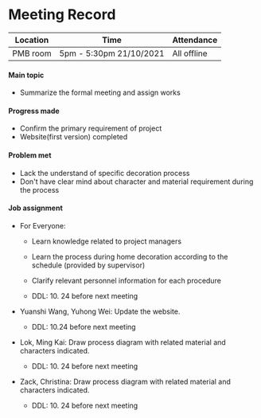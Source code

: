 # Meeting Record

| Location | Time                     | Attendance  |
| -------- | ------------------------ | ----------- |
| PMB room | 5pm - 5:30pm  21/10/2021 | All offline |

#### Main topic

- Summarize the formal meeting and assign works

#### Progress made

- Confirm the primary requirement of project
- Website(first version) completed

#### Problem met

- Lack the understand of specific decoration process
- Don't have clear mind about character and material requirement during the process

#### Job assignment

- For Everyone:

  - Learn knowledge related to project managers
  - Learn the process during home decoration according to the schedule (provided by supervisor)
  - Clarify relevant personnel information for each procedure

  - DDL: 10. 24 before next meeting

- Yuanshi Wang, Yuhong Wei: Update the website.

  - DDL: 10.24 before next meeting

- Lok, Ming Kai: Draw process diagram with related material and characters indicated.
  - DDL: 10. 24 before next meeting

- Zack, Christina: Draw process diagram with related material and characters indicated.

  - DDL: 10. 24 before next meeting

